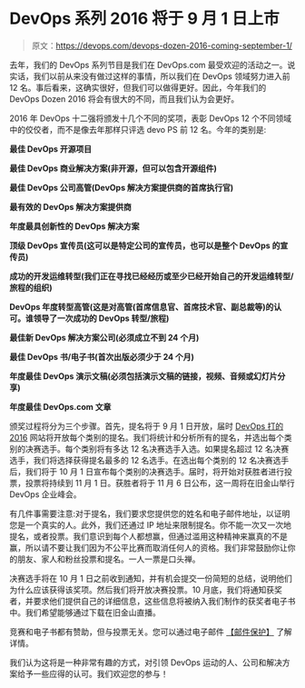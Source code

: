 # DevOps 系列 2016 将于 9 月 1 日上市

> 原文：<https://devops.com/devops-dozen-2016-coming-september-1/>

去年，我们的 DevOps 系列节目是我们在 DevOps.com 最受欢迎的活动之一。说实话，我们以前从来没有做过这样的事情，所以我们在 DevOps 领域努力进入前 12 名。事后看来，这确实很好，但我们可以做得更好。因此，今年我们的 DevOps Dozen 2016 将会有很大的不同，而且我们认为会更好。

2016 年 DevOps 十二强将颁发十几个不同的奖项，表彰 DevOps 12 个不同领域中的佼佼者，而不是像去年那样只评选 devo PS 前 12 名。今年的类别是:

**最佳 DevOps 开源项目**

**最佳 DevOps 商业解决方案(非开源，但可以包含开源组件)**

**最佳 DevOps 公司高管(DevOps 解决方案提供商的首席执行官)**

**最有效的 DevOps 解决方案提供商**

**年度最具创新性的 DevOps 解决方案**

**顶级 DevOps 宣传员(这可以是特定公司的宣传员，也可以是整个 DevOps 的宣传员)**

**成功的开发运维转型(我们正在寻找已经经历或至少已经开始自己的开发运维转型/旅程的组织)**

**DevOps 年度转型高管(这是对高管(首席信息官、首席技术官、副总裁等)的认可。谁领导了一次成功的 DevOps 转型/旅程)**

**最佳新 DevOps 解决方案公司(必须成立不到 24 个月)**

**最佳 DevOps 书/电子书(首次出版必须少于 24 个月)**

**年度最佳 DevOps 演示文稿(必须包括演示文稿的链接，视频、音频或幻灯片分享)**

**年度最佳 DevOps.com 文章**

颁奖过程将分为三个步骤。首先，提名将于 9 月 1 日开放，届时 [DevOps 打的 2016](http://www.devopsdozen.com) 网站将开放每个类别的提名。我们将统计和分析所有的提名，并选出每个类别的决赛选手。每个类别将有多达 12 名决赛选手入选。如果提名超过 12 名决赛选手，我们将选择获得提名最多的 12 名选手。在选出每个类别的 12 名决赛选手后，我们将于 10 月 1 日宣布每个类别的决赛选手。届时，将开始对获胜者进行投票，投票将持续到 11 月 1 日。获胜者将于 11 月 6 日公布，这一周将在旧金山举行 DevOps 企业峰会。

有几件事需要注意:对于提名，我们要求您提供您的姓名和电子邮件地址，以证明您是一个真实的人。此外，我们还通过 IP 地址来限制提名。你不能一次又一次地提名，或者投票。我们意识到每个人都想赢，但通过滥用这种精神来赢真的不是赢，所以请不要让我们因为不公平比赛而取消任何人的资格。我们非常鼓励你让你的朋友、家人和粉丝投票和提名。一人一票是口头禅。

决赛选手将在 10 月 1 日之前收到通知，并有机会提交一份简短的总结，说明他们为什么应该获得该奖项。然后我们将开放决赛投票。10 月底，我们将通知获奖者，并要求他们提供自己的详细信息，这些信息将被纳入我们制作的获奖者电子书中。我们希望能够通过下载在旧金山直播。

竞赛和电子书都有赞助，但与投票无关。您可以通过电子邮件 [【邮件保护】](/cdn-cgi/l/email-protection#e390938c8d908c91a38786958c9390cd808c8e) 了解详情。

我们认为这将是一种非常有趣的方式，对引领 DevOps 运动的人、公司和解决方案给予一些应得的认可。我们欢迎您的参与！